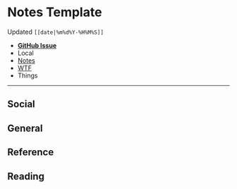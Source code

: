 # Notes Template
Updated `[[date|%m%d%Y-%H%M%S]]`

- [**GitHub Issue**](https://github.com/extratone/bilge/issues/<|>)
- Local
- [Notes]([[draft_open_url]])
- [WTF](https://davidblue.wtf/drafts/[[uuid]].html)
- Things

---

## Social

## General

## Reference

## Reading